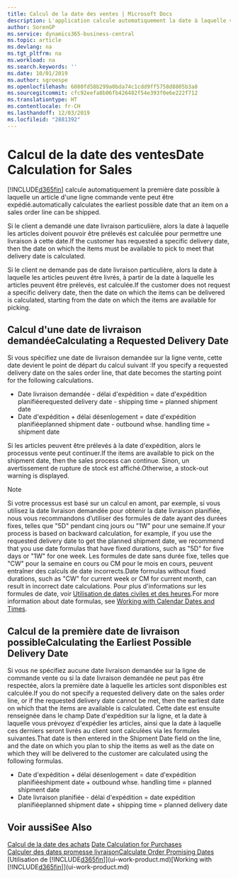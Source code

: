 ```yaml
---
title: Calcul de la date des ventes | Microsoft Docs
description: L'application calcule automatiquement la date à laquelle vous devez commander un article pour l'avoir en stock à une certaine date. Il s'agit de la date à laquelle des articles commandés à une date donnée devraient être disponibles pour le prélèvement.
author: SorenGP
ms.service: dynamics365-business-central
ms.topic: article
ms.devlang: na
ms.tgt_pltfrm: na
ms.workload: na
ms.search.keywords: ''
ms.date: 10/01/2019
ms.author: sgroespe
ms.openlocfilehash: 6080fd58b299a0bda74c1cdd9ff5758d8805b3a8
ms.sourcegitcommit: cfc92eefa8b06fb426482f54e393f0e6e222f712
ms.translationtype: HT
ms.contentlocale: fr-CH
ms.lasthandoff: 12/03/2019
ms.locfileid: "2881392"
---
```

# <a name="date-calculation-for-sales"></a><span data-ttu-id="f73bf-104">Calcul de la date des ventes</span><span class="sxs-lookup"><span data-stu-id="f73bf-104">Date Calculation for Sales</span></span>
[!INCLUDE[d365fin](includes/d365fin_md.md)] <span data-ttu-id="f73bf-105">calcule automatiquement la première date possible à laquelle un article d'une ligne commande vente peut être expédié.</span><span class="sxs-lookup"><span data-stu-id="f73bf-105">automatically calculates the earliest possible date that an item on a sales order line can be shipped.</span></span>

<span data-ttu-id="f73bf-106">Si le client a demandé une date livraison particulière, alors la date à laquelle les articles doivent pouvoir être prélevés est calculée pour permettre une livraison à cette date.</span><span class="sxs-lookup"><span data-stu-id="f73bf-106">If the customer has requested a specific delivery date, then the date on which the items must be available to pick to meet that delivery date is calculated.</span></span>

<span data-ttu-id="f73bf-107">Si le client ne demande pas de date livraison particulière, alors la date à laquelle les articles peuvent être livrés, à partir de la date à laquelle les articles peuvent être prélevés, est calculée.</span><span class="sxs-lookup"><span data-stu-id="f73bf-107">If the customer does not request a specific delivery date, then the date on which the items can be delivered is calculated, starting from the date on which the items are available for picking.</span></span>

## <a name="calculating-a-requested-delivery-date"></a><span data-ttu-id="f73bf-108">Calcul d'une date de livraison demandée</span><span class="sxs-lookup"><span data-stu-id="f73bf-108">Calculating a Requested Delivery Date</span></span>
<span data-ttu-id="f73bf-109">Si vous spécifiez une date de livraison demandée sur la ligne vente, cette date devient le point de départ du calcul suivant :</span><span class="sxs-lookup"><span data-stu-id="f73bf-109">If you specify a requested delivery date on the sales order line, that date becomes the starting point for the following calculations.</span></span>

- <span data-ttu-id="f73bf-110">Date livraison demandée - délai d'expédition = date d'expédition planifiée</span><span class="sxs-lookup"><span data-stu-id="f73bf-110">requested delivery date - shipping time = planned shipment date</span></span>
- <span data-ttu-id="f73bf-111">Date d'expédition + délai désenlogement = date d'expédition planifiée</span><span class="sxs-lookup"><span data-stu-id="f73bf-111">planned shipment date - outbound whse. handling time = shipment date</span></span>

<span data-ttu-id="f73bf-112">Si les articles peuvent être prélevés à la date d'expédition, alors le processus vente peut continuer.</span><span class="sxs-lookup"><span data-stu-id="f73bf-112">If the items are available to pick on the shipment date, then the sales process can continue.</span></span> <span data-ttu-id="f73bf-113">Sinon, un avertissement de rupture de stock est affiché.</span><span class="sxs-lookup"><span data-stu-id="f73bf-113">Otherwise, a stock-out warning is displayed.</span></span>

> [!Note]
> <span data-ttu-id="f73bf-114">Si votre processus est basé sur un calcul en amont, par exemple, si vous utilisez la date livraison demandée pour obtenir la date livraison planifiée, nous vous recommandons d’utiliser des formules de date ayant des durées fixes, telles que "5D" pendant cinq jours ou "1W" pour une semaine.</span><span class="sxs-lookup"><span data-stu-id="f73bf-114">If your process is based on backward calculation, for example, if you use the requested delivery date to get the planned shipment date, we recommend that you use date formulas that have fixed durations, such as "5D" for five days or "1W" for one week.</span></span> <span data-ttu-id="f73bf-115">Les formules de date sans durée fixe, telles que "CW" pour la semaine en cours ou CM pour le mois en cours, peuvent entraîner des calculs de date incorrects.</span><span class="sxs-lookup"><span data-stu-id="f73bf-115">Date formulas without fixed durations, such as "CW" for current week or CM for current month, can result in incorrect date calculations.</span></span> <span data-ttu-id="f73bf-116">Pour plus d'informations sur les formules de date, voir [Utilisation de dates civiles et des heures](ui-enter-date-ranges.md).</span><span class="sxs-lookup"><span data-stu-id="f73bf-116">For more information about date formulas, see [Working with Calendar Dates and Times](ui-enter-date-ranges.md).</span></span>

## <a name="calculating-the-earliest-possible-delivery-date"></a><span data-ttu-id="f73bf-117">Calcul de la première date de livraison possible</span><span class="sxs-lookup"><span data-stu-id="f73bf-117">Calculating the Earliest Possible Delivery Date</span></span>
<span data-ttu-id="f73bf-118">Si vous ne spécifiez aucune date livraison demandée sur la ligne de commande vente ou si la date livraison demandée ne peut pas être respectée, alors la première date à laquelle les articles sont disponibles est calculée.</span><span class="sxs-lookup"><span data-stu-id="f73bf-118">If you do not specify a requested delivery date on the sales order line, or if the requested delivery date cannot be met, then the earliest date on which that the items are available is calculated.</span></span> <span data-ttu-id="f73bf-119">Cette date est ensuite renseignée dans le champ Date d'expédition sur la ligne, et la date à laquelle vous prévoyez d'expédier les articles, ainsi que la date à laquelle ces derniers seront livrés au client sont calculées via les formules suivantes.</span><span class="sxs-lookup"><span data-stu-id="f73bf-119">That date is then entered in the Shipment Date field on the line, and the date on which you plan to ship the items as well as the date on which they will be delivered to the customer are calculated using the following formulas.</span></span>

- <span data-ttu-id="f73bf-120">Date d'expédition + délai désenlogement = date d'expédition planifiée</span><span class="sxs-lookup"><span data-stu-id="f73bf-120">shipment date + outbound whse. handling time = planned shipment date</span></span>
- <span data-ttu-id="f73bf-121">Date livraison planifiée - délai d'expédition = date expédition planifiée</span><span class="sxs-lookup"><span data-stu-id="f73bf-121">planned shipment date + shipping time = planned delivery date</span></span>


## <a name="see-also"></a><span data-ttu-id="f73bf-122">Voir aussi</span><span class="sxs-lookup"><span data-stu-id="f73bf-122">See Also</span></span>  
 <span data-ttu-id="f73bf-123">[Calcul de la date des achats](purchasing-date-calculation-for-purchases.md) </span><span class="sxs-lookup"><span data-stu-id="f73bf-123">[Date Calculation for Purchases](purchasing-date-calculation-for-purchases.md) </span></span>  
 [<span data-ttu-id="f73bf-124">Calculer des dates promesse livraison</span><span class="sxs-lookup"><span data-stu-id="f73bf-124">Calculate Order Promising Dates</span></span>](sales-how-to-calculate-order-promising-dates.md)  
 <span data-ttu-id="f73bf-125">[Utilisation de [!INCLUDE[d365fin](includes/d365fin_md.md)]](ui-work-product.md)</span><span class="sxs-lookup"><span data-stu-id="f73bf-125">[Working with [!INCLUDE[d365fin](includes/d365fin_md.md)]](ui-work-product.md)</span></span>
